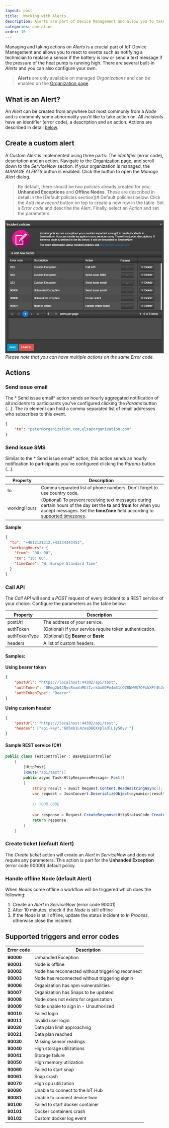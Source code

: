 ```yaml
---
layout: post
title:  Working with Alerts
description: Alerts are part of Device Management and allow you to take actions on exceptions and alerts, such as when Nodes comes of line or custom alerts.
categories: operation
order: 10
---
```


Managing and taking actions on *Alerts* is a crucial part of IoT Device Management and allows you to react to events such as notifying a technician to replace a sensor if the battery is low or send a text message if the pressure of the heat pump is running high. There are several built-in *Alerts* and you can also configure your own.
> **Alerts** are only available on managed *Organizations* and can be enabled on the [Organization page](https://microservicebus.com/organizations/detail).

## What is an Alert?
An *Alert* can be created from anywhere but most commonly from a *Node* and is commonly some abnormality you’d like to take action on. All *incidents* have an identifier (error code), a description and an action. Actions are described in detail [below](#Actions).  

## Create a custom alert
A *Custom Alert* is implemented using three parts: The *identifier* (error code), description and an action. Navigate to the [Organization page](https://microservicebus.com/organizations/details), and scroll down to the *ServiceNow* section. If your organization is managed, the *MANAGE ALERTS* button is enabled. Click the button to open the *Manage Alert* dialog.

> By default, there should be two *policies* already created for you; **Unhanded Exceptions** and **Offline Nodes**. These are described in detail in the [Default policies section](# Default policies) below.
Click the *Add new record* button on top to create a new row in the table. Set a *Error code* and describe the Alert. Finally, select an *Action* and set the parameters.

![SD-Card composition](/images/working-with-incident-policies/incidentPoliciesWindow.png)
*Please note that you can have multiple actions on the same Error code.*

## Actions

### Send issue email
The * Send issue email* action sends an hourly aggregated notification of all *incidents* to participants you’ve configured clicking the *Params* button (…). The *to* element can hold a comma separated list of email addresses who subscribes to this event.
``` json
{
    "to": "peter@organization.com,elsa@organization.com"
}
```

### Send issue SMS
Similar to the * Send issue email* action, this action sends an hourly notification to participants you’ve configured clicking the *Params* button (…). 

| Property        | Description |
 | -------------- |-------------|
| to | Comma separated list of phone numbers. Don't forget to use country code. | 
| workingHours | (Optional) To prevent receiving text messages during certain hours of the day set the **to** and **from** for when you accept messages. Set the **timeZone** field according to [supported timezones](https://techsupport.osisoft.com/Documentation/PI-Web-API/help/topics/timezones/windows.html). |  

**Sample**
``` json
{
  "to": "+4612121212,+43334343453",
  "workingHours": {
    "from": "08: 00",
    "to": "18: 00",
    "timeZone": "W. Europe Standard Time"
  }
}
```

### Call API
The *Call API* will send a *POST* request of every incident to a REST service of your choice. Configure the parameters as the table below:

| Property        | Description |
 | -------------- |-------------|
| postUrl | The address of your service. | 
| authToken | (Optional) If your service require token authentication.|  
| authTokenType | (Optional) Eg **Bearer** or **Basic**   | 
| headers| A list of custom headers. |

#### Samples:

**Using bearer token**
```json
{
    "postUrl": "https://localhost:44302/api/test",
    "authToken": "0Emg2W42NysRnxdnMUlIzrkbxGDPo4m31cOZ8NHWS7OPxkXPf4hJobBjH45HIivRDn6VKPxKoFYzQeIF3VOlBToSUi36xmys1I1aGyHQ8",
    "authTokenType": "Bearer"
} 
```
**Using custom header**
```json
{
    "postUrl": "https://localhost:44302/api/test",
    "heades": ["api-key","6U5mb1L4zeaD8QXXpladlL1y50vv "]
} 
```

#### Sample REST service (C#)
``` csharp
public class TestController : BaseApiController
    {
        [HttpPost]
        [Route("api/test")]
        public async Task<HttpResponseMessage> Post()
        {
            string result = await Request.Content.ReadAsStringAsync();
            var request = JsonConvert.DeserializeObject<dynamic>(result);

            // YOUR CODE

            var response = Request.CreateResponse(HttpStatusCode.Created, new { success = true, request = request });
            return response;
        }
    }
```

### Create ticket (default Alert)
The *Create ticket* action will create an *Alert* in *ServiceNow* and does not require any parameters. This action is part for the **Unhanded Exception** (error code 90000) default policy.

### Handle offline Node (default Alert)
When *Nodes* come offline a workflow will be triggered which does the following:
1. Create an *Alert* in *ServiceNow* (error code 90001)
2. After 10 minutes, check if the *Node* is still offline
3. If the *Node* is still offline, update the status incident to *In Process*, otherwise close the incident.

## Supported triggers and error codes

| Error code        | Description |
 | -------------- |-------------|
| **90000** | Unhandled Exception | 
| **90001** | Node is offline | 
| **90002** | Node has reconnected without triggering reconnect | 
| **90003** | Node has reconnected without triggering signin| 
| **90006** | Organization has npm vulnerabilities | 
| **90007** | Organization has Snaps to be updated |
| **90008** | Node does not exists for organization |
| **90009** | Node unable to sign in - Unauthorized |
| **90010** | Failed login |
| **90011** | Invalid user login | 
| **90020** | Data plan limit approaching | 
| **90021** | Data plan reached | 
| **90030** | Missing sensor readings | 
| **90040** | High storage utilizations | 
| **90041** | Storage failure | 
| **90050** | High memory utilization | 
| **90060** | Failed to start snap | 
| **90061** | Snap crash | 
| **90070** | High cpu utilization | 
| **90080** | Unable to connect to the IoT Hub |
| **90081** | Unable to connect device twin |
| **90100** | Failed to start docker container | 
| **90101** | Docker containers crash | 
| **90102** | Custom docker log event | 

